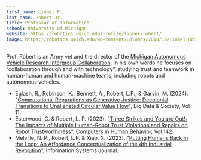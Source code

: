 ```yaml
---
first_name: Lionel P.
last_name: Robert Jr.
title: Professor of Information
school: University of Michigan
website: https://robotics.umich.edu/profile/lionel-robert/
image: https://robotics.umich.edu/wp-content/uploads/2018/12/Lionel_Robert.jpg
---
```

Prof. Robert is an Army vet and the director of the [Michigan Autonomous Vehicle Research Intergroup Collaboration](https://mavric.si.umich.edu/). In his own words he focuses on “collaboration through and with technology”, studying trust and teamwork in human-human and human-machine teams, including robots and autonomous vehicles. 
* Eglash, R., Robinson, K., Bennett, A., Robert, L.P., & Garvin, M. (2024). "[Computational Reparations as Generative Justice: Decolonial Transitions to Unalienated Circular Value Flow](https://journals.sagepub.com/doi/10.1177/20539517231221732)", Big Data & Society, Vol 11.
* Esterwood, C. & Robert, L. P. (2023). "[Three Strikes and You are Out!: The Impacts of Multiple Human-Robot Trust Violations and Repairs on Robot Trustworthiness](https://doi.org/10.1016/j.chb.2023.107658)", Computers in Human Behavior, Vol 142.
* Melville, N. P., Robert, L.P. & Xiao, X. (2023). "[Putting Humans Back in the Loop: An Affordance Conceptualization of the 4th Industrial Revolution](https://dx.doi.org/10.7302/6639)", Information Systems Journal.

